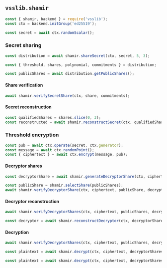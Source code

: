 ## `vsslib.shamir`

```js
const { shamir, backend } = require('vsslib');
const ctx = backend.initGroup('ed25519');
```

```js
const secret = await ctx.randomScalar();
```

### Secret sharing

```js
const distribution = await shamir.shareSecret(ctx, secret, 5, 3);
```

```js
const { threshold, shares, polynomial, commitments } = distribution;
```

```js
const publicShares = await distribution.getPublicShares();
```

#### Share verification

```js
await shamir.verifySecretShare(ctx, share, commitments);
```

#### Secret reconstruction

```js
const qualifiedShares = shares.slice(0, 3);
const reconstructed = await shamir.reconstructSecret(ctx, qualifiedShares);
```

### Threshold encryption

```js
const pub = await ctx.operate(secret, ctx.generator);
const message = await ctx.randomPoint();
const { ciphertext } = await ctx.encrypt(message, pub);
```

#### Decryptor shares

```js
const decryptorShare = await shamir.generateDecryptorShare(ctx, ciphertext, share);
```

```js
const publicShare = shamir.selectShare(publicShares);
await shamir.verifyDecryptorShare(ctx, ciphertext, publicShare, decryptorShare);
```


#### Decryptor reconstruction

```js
await shamir.verifyDecryptorShares(ctx, ciphertext, publicShares, decryptorShares);
```

```js
const decryptor = await shamir.reconstructDecryptor(ctx, decryptorShares);
```

#### Decryption

```js
await shamir.verifyDecryptorShares(ctx, ciphertext, publicShares, decryptorShares);
```

```js
const plaintext = await shamir.decrypt(ctx, ciphertext, decryptorShares);
```

```js
const plaintext = await shamir.decrypt(ctx, ciphertext, decryptorShares, { threshold, publicShares });
```
